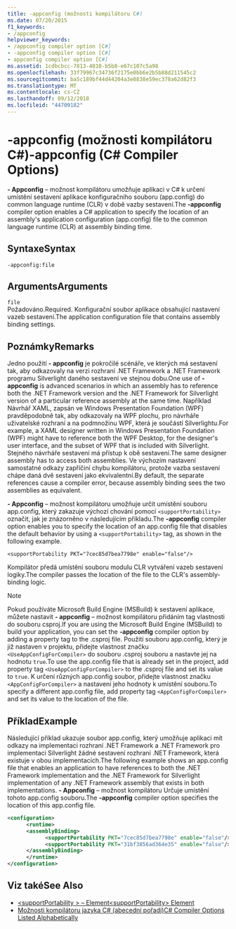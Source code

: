 ```yaml
---
title: -appconfig (možnosti kompilátoru C#)
ms.date: 07/20/2015
f1_keywords:
- /appconfig
helpviewer_keywords:
- /appconfig compiler option [C#]
- -appconfig compiler option [C#]
- appconfig compiler option [C#]
ms.assetid: 1cdbcbcc-7813-4010-b5b8-e67c107c5a98
ms.openlocfilehash: 33f79967c34736f2175e0bb6e2b5b88d211545c2
ms.sourcegitcommit: ba5c189bf44d44204a3e8838e59ec378a62d82f3
ms.translationtype: MT
ms.contentlocale: cs-CZ
ms.lasthandoff: 09/12/2018
ms.locfileid: "44709182"
---
```

# <a name="-appconfig-c-compiler-options"></a><span data-ttu-id="ab20e-102">-appconfig (možnosti kompilátoru C#)</span><span class="sxs-lookup"><span data-stu-id="ab20e-102">-appconfig (C# Compiler Options)</span></span>
<span data-ttu-id="ab20e-103">**- Appconfig** – možnost kompilátoru umožňuje aplikaci v C# k určení umístění sestavení aplikace konfiguračního souboru (app.config) do common language runtime (CLR) v době vazby sestavení.</span><span class="sxs-lookup"><span data-stu-id="ab20e-103">The **-appconfig** compiler option enables a C# application to specify the location of an assembly's application configuration (app.config) file to the common language runtime (CLR) at assembly binding time.</span></span>  
  
## <a name="syntax"></a><span data-ttu-id="ab20e-104">Syntaxe</span><span class="sxs-lookup"><span data-stu-id="ab20e-104">Syntax</span></span>  
  
```console  
-appconfig:file  
```  
  
## <a name="arguments"></a><span data-ttu-id="ab20e-105">Arguments</span><span class="sxs-lookup"><span data-stu-id="ab20e-105">Arguments</span></span>  
 `file`  
 <span data-ttu-id="ab20e-106">Požadováno.</span><span class="sxs-lookup"><span data-stu-id="ab20e-106">Required.</span></span> <span data-ttu-id="ab20e-107">Konfigurační soubor aplikace obsahující nastavení vazeb sestavení.</span><span class="sxs-lookup"><span data-stu-id="ab20e-107">The application configuration file that contains assembly binding settings.</span></span>  
  
## <a name="remarks"></a><span data-ttu-id="ab20e-108">Poznámky</span><span class="sxs-lookup"><span data-stu-id="ab20e-108">Remarks</span></span>  
 <span data-ttu-id="ab20e-109">Jedno použití **- appconfig** je pokročilé scénáře, ve kterých má sestavení tak, aby odkazovaly na verzi rozhraní .NET Framework a .NET Framework programu Silverlight daného sestavení ve stejnou dobu.</span><span class="sxs-lookup"><span data-stu-id="ab20e-109">One use of **-appconfig** is advanced scenarios in which an assembly has to reference both the .NET Framework version and the .NET Framework for Silverlight version of a particular reference assembly at the same time.</span></span> <span data-ttu-id="ab20e-110">Například Návrhář XAML, zapsán ve Windows Presentation Foundation (WPF) pravděpodobně tak, aby odkazovaly na WPF plochu, pro návrháře uživatelské rozhraní a na podmnožinu WPF, která je součástí Silverlightu.</span><span class="sxs-lookup"><span data-stu-id="ab20e-110">For example, a XAML designer written in Windows Presentation Foundation (WPF) might have to reference both the WPF Desktop, for the designer's user interface, and the subset of WPF that is included with Silverlight.</span></span> <span data-ttu-id="ab20e-111">Stejného návrháře sestavení má přístup k obě sestavení.</span><span class="sxs-lookup"><span data-stu-id="ab20e-111">The same designer assembly has to access both assemblies.</span></span> <span data-ttu-id="ab20e-112">Ve výchozím nastavení samostatné odkazy zapříčiní chybu kompilátoru, protože vazba sestavení chápe daná dvě sestavení jako ekvivalentní.</span><span class="sxs-lookup"><span data-stu-id="ab20e-112">By default, the separate references cause a compiler error, because assembly binding sees the two assemblies as equivalent.</span></span>  
  
 <span data-ttu-id="ab20e-113">**- Appconfig** – možnost kompilátoru umožňuje určit umístění souboru app.config, který zakazuje výchozí chování pomocí `<supportPortability>` označit, jak je znázorněno v následujícím příkladu.</span><span class="sxs-lookup"><span data-stu-id="ab20e-113">The **-appconfig** compiler option enables you to specify the location of an app.config file that disables the default behavior by using a `<supportPortability>` tag, as shown in the following example.</span></span>  
  
 `<supportPortability PKT="7cec85d7bea7798e" enable="false"/>`  
  
 <span data-ttu-id="ab20e-114">Kompilátor předá umístění souboru modulu CLR vytváření vazeb sestavení logiky.</span><span class="sxs-lookup"><span data-stu-id="ab20e-114">The compiler passes the location of the file to the CLR's assembly-binding logic.</span></span>  
  
> [!NOTE]
>  <span data-ttu-id="ab20e-115">Pokud používáte Microsoft Build Engine (MSBuild) k sestavení aplikace, můžete nastavit **- appconfig** – možnost kompilátoru přidáním tag vlastnosti do souboru csproj.</span><span class="sxs-lookup"><span data-stu-id="ab20e-115">If you are using the Microsoft Build Engine (MSBuild) to build your application, you can set the **-appconfig** compiler option by adding a property tag to the .csproj file.</span></span> <span data-ttu-id="ab20e-116">Použití souboru app.config, který je již nastaven v projektu, přidejte vlastnost značku `<UseAppConfigForCompiler>` do souboru .csproj souboru a nastavte jej na hodnotu `true`.</span><span class="sxs-lookup"><span data-stu-id="ab20e-116">To use the app.config file that is already set in the project, add property tag `<UseAppConfigForCompiler>` to the .csproj file and set its value to `true`.</span></span> <span data-ttu-id="ab20e-117">K určení různých app.config soubor, přidejte vlastnost značku `<AppConfigForCompiler>` a nastavení jeho hodnoty k umístění souboru.</span><span class="sxs-lookup"><span data-stu-id="ab20e-117">To specify a different app.config file, add property tag `<AppConfigForCompiler>` and set its value to the location of the file.</span></span>  
  
## <a name="example"></a><span data-ttu-id="ab20e-118">Příklad</span><span class="sxs-lookup"><span data-stu-id="ab20e-118">Example</span></span>  
 <span data-ttu-id="ab20e-119">Následující příklad ukazuje soubor app.config, který umožňuje aplikaci mít odkazy na implementaci rozhraní .NET Framework a .NET Framework pro implementaci Silverlight žádné sestavení rozhraní .NET Framework, která existuje v obou implementacích.</span><span class="sxs-lookup"><span data-stu-id="ab20e-119">The following example shows an app.config file that enables an application to have references to both the .NET Framework implementation and the .NET Framework for Silverlight implementation of any .NET Framework assembly that exists in both implementations.</span></span> <span data-ttu-id="ab20e-120">**- Appconfig** – možnost kompilátoru Určuje umístění tohoto app.config souboru.</span><span class="sxs-lookup"><span data-stu-id="ab20e-120">The **-appconfig** compiler option specifies the location of this app.config file.</span></span>  
  
```xml  
<configuration>  
      <runtime>  
      <assemblyBinding>  
            <supportPortability PKT="7cec85d7bea7798e" enable="false"/>  
            <supportPortability PKT="31bf3856ad364e35" enable="false"/>  
      </assemblyBinding>  
      </runtime>  
</configuration>  
```  
  
## <a name="see-also"></a><span data-ttu-id="ab20e-121">Viz také</span><span class="sxs-lookup"><span data-stu-id="ab20e-121">See Also</span></span>  

- [<span data-ttu-id="ab20e-122">\<supportPortability > – Element</span><span class="sxs-lookup"><span data-stu-id="ab20e-122">\<supportPortability> Element</span></span>](../../../framework/configure-apps/file-schema/runtime/supportportability-element.md)  
- [<span data-ttu-id="ab20e-123">Možnosti kompilátoru jazyka C# (abecední pořadí)</span><span class="sxs-lookup"><span data-stu-id="ab20e-123">C# Compiler Options Listed Alphabetically</span></span>](../../../csharp/language-reference/compiler-options/listed-alphabetically.md)
